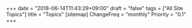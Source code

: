 +++
date = "2018-06-14T11:43:29+09:00"
draft = "false"
tags = ["All Site Topics"]
title = "Topics"
[sitemap]
  ChangeFreq = "monthly"
  Priority = "0.1"
+++


